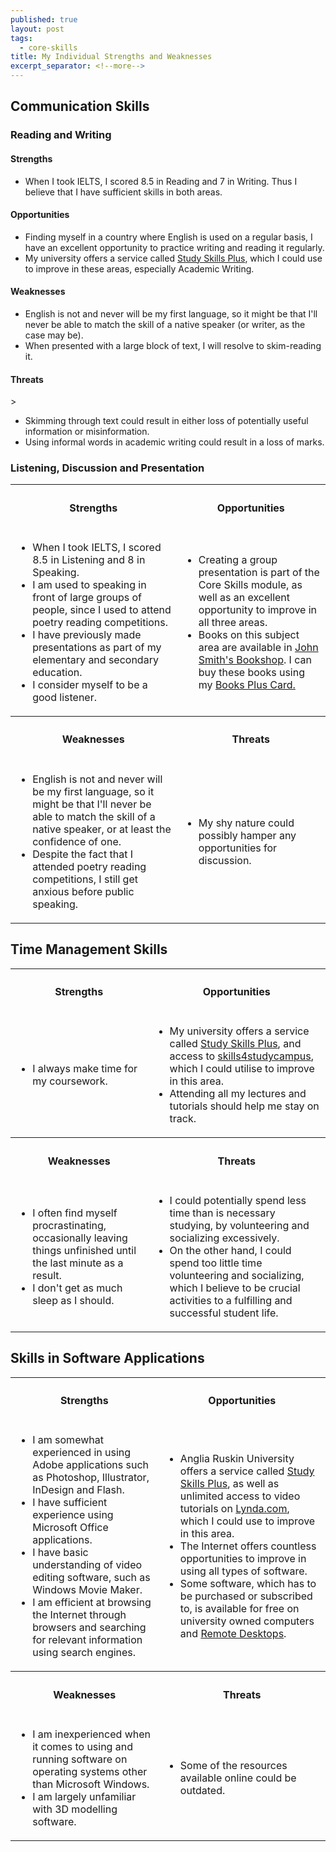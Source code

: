 ```yaml
---
published: true
layout: post
tags:
  - core-skills
title: My Individual Strengths and Weaknesses
excerpt_separator: <!--more-->
---
```


## Communication Skills 
<h3>Reading and Writing</h3>
<h4>Strengths</h4>
  <ul>
    <li>When I took IELTS, I scored 8.5 in Reading and 7 in Writing. Thus I believe that I have sufficient skills in both areas.</li>
    </ul>
<h4>Opportunities</h4>
   <ul>
     <li>Finding myself in a country where English is used on a regular basis, I have an excellent opportunity to practice writing and reading it regularly.</li>
     <li>My university offers a service called <a href="http://web.anglia.ac.uk/anet/studyskillsplus/">Study Skills Plus</a>, which I could use to improve in these areas, especially Academic Writing.</li>
   </ul>
<h4>Weaknesses</h4>
   <ul>
     <li>English is not and never will be my first language, so it might be that I'll never be able to match the skill of a native speaker (or writer, as the case may be).</li>
     <li>When presented with a large block of text, I will resolve to skim-reading it.</li>
   </ul>
<h4>Threats</h4>>
   <ul>
     <li>Skimming through text could result in either loss of potentially useful information or misinformation.</li>
     <li>Using informal words in academic writing could result in a loss of marks.</li>
   </ul>
<!--more--> 
   
<h3>Listening, Discussion and Presentation</h3>
 <table style="width:100%">
      <tbody>
        <tr>
          <th><h4>Strengths</h4></th>
          <th><h4>Opportunities</h4></th>
        </tr>
        <tr>
          <td>
            <ul>
              <li>When I took IELTS, I scored 8.5 in Listening and 8 in Speaking.</li>
              <li>I am used to speaking in front of large groups of people, since I used to attend poetry reading competitions.</li>
              <li>I have previously made presentations as part of my elementary and secondary education.</li>
              <li>I consider myself to be a good listener.</li>
            </ul>
          </td>
          <td>
            <ul>
              <li>Creating a group presentation is part of the Core Skills module, as well as an excellent opportunity to improve in all three areas.</li>
              <li>Books on this subject area are available in <a href="http://www.johnsmith.co.uk/aru">John Smith's Bookshop</a>. I can buy these books using my <a href="http://www.johnsmith.co.uk/aru/books-plus-scheme">Books Plus Card.</a></li>
            </ul>
          </td>
        </tr>
        <tr>
          <th><h4>Weaknesses</h4></th>
          <th><h4>Threats</h4></th>
        </tr>
        <tr>
          <td>
            <ul>
              <li>English is not and never will be my first language, so it might be that I'll never be able to match the skill of a native speaker, or at least the confidence of one.</li>
              <li>Despite the fact that I attended poetry reading competitions, I still get anxious before public speaking.</li>
            </ul>
          </td>
          <td>
            <ul>
              <li>My shy nature could possibly hamper any opportunities for discussion.</li>
            </ul>
          </td>
        </tr>
      </tbody>
    </table>
    
## Time Management Skills 
 <table style="width:100%">
      <tbody>
        <tr>
          <th><h4>Strengths</h4></th>
          <th><h4>Opportunities</h4></th>
        </tr>
        <tr>
          <td>
            <ul>
              <li>I always make time for my coursework.</li>
            </ul>
          </td>
          <td>
            <ul>
              <li>My university offers a service called <a href="http://web.anglia.ac.uk/anet/studyskillsplus/">Study Skills Plus</a>, and access to <a href="http://www.skills4studycampus.com/palgrave/">skills4studycampus</a>, which I could utilise to improve in this area.</li>
              <li>Attending all my lectures and tutorials should help me stay on track.</li>
            </ul>
          </td>
        </tr>
        <tr>
          <th><h4>Weaknesses</h4></th>
          <th><h4>Threats</h4></th>
        </tr>
        <tr>
          <td>
            <ul>
              <li>I often find myself procrastinating, occasionally leaving things unfinished until the last minute as a result.</li>
              <li>I don't get as much sleep as I should.</li>
            </ul>
          </td>
          <td>
            <ul>
              <li>I could potentially spend less time than is necessary studying, by volunteering and socializing excessively.</li>
              <li>On the other hand, I could spend too little time volunteering and socializing, which I believe to be crucial activities to a fulfilling and successful student life.</li>
            </ul>
          </td>
        </tr>
      </tbody>
    </table>
    
## Skills in Software Applications

 <table style="width:100%">
      <tbody>
        <tr>
          <th><h4>Strengths</h4></th>
          <th><h4>Opportunities</h4></th>
        </tr>
        <tr>
          <td>
            <ul>
              <li>I am somewhat experienced in using Adobe applications such as Photoshop, Illustrator, InDesign and Flash.</li>
              <li>I have sufficient experience using Microsoft Office applications.</li>
              <li>I have basic understanding of video editing software, such as Windows Movie Maker.</li>
              <li>I am efficient at browsing the Internet through browsers and searching for relevant information using search engines.</li>
            </ul>
          </td>
          <td>
            <ul>
              <li>Anglia Ruskin University offers a service called <a href="http://web.anglia.ac.uk/anet/studyskillsplus/">Study Skills Plus</a>, as well as unlimited access to video tutorials on <a href="https://www.lynda.com/">Lynda.com</a>, which I could use to improve in this area.</li>
              <li>The Internet offers countless opportunities to improve in using all types of software.</li>
              <li>Some software, which has to be purchased or subscribed to, is available for free on university owned computers and <a href="http://web.anglia.ac.uk/it/services/remotedesktop/">Remote Desktops</a>.</li>
            </ul>
          </td>
        </tr>
        <tr>
          <th><h4>Weaknesses</h4></th>
          <th><h4>Threats</h4></th>
        </tr>
        <tr>
          <td>
            <ul>
              <li>I am inexperienced when it comes to using and running software on operating systems other than Microsoft Windows.</li>
              <li>I am largely unfamiliar with 3D modelling software.</li>
            </ul>
          </td>
          <td>
            <ul>
              <li>Some of the resources available online could be outdated.</li>
            </ul>
          </td>
        </tr>
      </tbody>
    </table>
